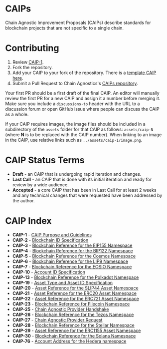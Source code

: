 # CAIPs
Chain Agnostic Improvement Proposals (CAIPs) describe standards for blockchain projects that are not specific to a single chain.

# Contributing

 1. Review [CAIP-1](CAIPs/caip-1.md).
 2. Fork the repository.
 3. Add your CAIP to your fork of the repository. There is a [template CAIP here](caip-template.md).
 4. Submit a Pull Request to Chain Agnostics's [CAIPs repository](https://github.com/ChainAgnostic/CAIPs).

Your first PR should be a first draft of the final CAIP. An editor will manually review the first PR for a new CAIP and assign it a number before merging it. Make sure you include a `discussions-to` header with the URL to a discussion forum or open GitHub issue where people can discuss the CAIP as a whole.

If your CAIP requires images, the image files should be included in a subdirectory of the `assets` folder for that CAIP as follows: `assets/caip-N` (where **N** is to be replaced with the CAIP number). When linking to an image in the CAIP, use relative links such as `../assets/caip-1/image.png`.


# CAIP Status Terms

* **Draft** - an CAIP that is undergoing rapid iteration and changes.
* **Last Call** - an CAIP that is done with its initial iteration and ready for review by a wide audience.
* **Accepted** - a core CAIP that has been in Last Call for at least 2 weeks and any technical changes that were requested have been addressed by the author.

# CAIP Index

* **CAIP-1** - [CAIP Purpose and Guidelines](https://github.com/ChainAgnostic/CAIPs/blob/master/CAIPs/caip-1.md)
* **CAIP-2** - [Blockchain ID Specification](https://github.com/ChainAgnostic/CAIPs/blob/master/CAIPs/caip-2.md)
* **CAIP-3** - [Blockchain Reference for the EIP155 Namespace](https://github.com/ChainAgnostic/CAIPs/blob/master/CAIPs/caip-3.md)
* **CAIP-4** - [Blockchain Reference for the BIP122 Namespace](https://github.com/ChainAgnostic/CAIPs/blob/master/CAIPs/caip-4.md)
* **CAIP-5** - [Blockchain Reference for the Cosmos Namespace](https://github.com/ChainAgnostic/CAIPs/blob/master/CAIPs/caip-5.md)
* **CAIP-6** - [Blockchain Reference for the LIP9 Namespace](https://github.com/ChainAgnostic/CAIPs/blob/master/CAIPs/caip-6.md)
* **CAIP-7** - [Blockchain Reference for the EOSIO Namespace](https://github.com/ChainAgnostic/CAIPs/blob/master/CAIPs/caip-7.md)
* **CAIP-10** - [Account ID Specification](https://github.com/ChainAgnostic/CAIPs/blob/master/CAIPs/caip-10.md)
* **CAIP-13** - [Blockchain Reference for the Polkadot Namespace](https://github.com/ChainAgnostic/CAIPs/blob/master/CAIPs/caip-13.md)
* **CAIP-19** - [Asset Type and Asset ID Specification](https://github.com/ChainAgnostic/CAIPs/blob/master/CAIPs/caip-19.md)
* **CAIP-20** - [Asset Reference for the SLIP44 Asset Namespace](https://github.com/ChainAgnostic/CAIPs/blob/master/CAIPs/caip-20.md)
* **CAIP-21** - [Asset Reference for the ERC20 Asset Namespace](https://github.com/ChainAgnostic/CAIPs/blob/master/CAIPs/caip-21.md)
* **CAIP-22** - [Asset Reference for the ERC721 Asset Namespace](https://github.com/ChainAgnostic/CAIPs/blob/master/CAIPs/caip-22.md)
* **CAIP-23** - [Blockchain Reference for Filecoin Namespace](https://github.com/ChainAgnostic/CAIPs/blob/master/CAIPs/caip-23.md)
* **CAIP-25** - [Chain Agnostic Provider Handshake](https://github.com/ChainAgnostic/CAIPs/blob/master/CAIPs/caip-25.md)
* **CAIP-26** - [Blockchain Reference for the Tezos Namespace](https://github.com/ChainAgnostic/CAIPs/blob/master/CAIPs/caip-26.md)
* **CAIP-27** - [Chain Agnostic Provider Request](https://github.com/ChainAgnostic/CAIPs/blob/master/CAIPs/caip-27.md)
* **CAIP-28** - [Blockchain Reference for the Stellar Namespace](https://github.com/ChainAgnostic/CAIPs/blob/master/CAIPs/caip-28.md)
* **CAIP-29** - [Asset Reference for the ERC1155 Asset Namespace](https://github.com/ChainAgnostic/CAIPs/blob/master/CAIPs/caip-29.md)
* **CAIP-30** - [Blockchain Reference for the Solana Namespace](https://github.com/ChainAgnostic/CAIPs/blob/master/CAIPs/caip-30.md)
* **CAIP-76** - [Account Address for the Hedera namespace](https://github.com/ChainAgnostic/CAIPs/blob/master/CAIPs/caip-30.md)